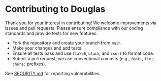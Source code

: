 # Contributing to Douglas

Thank you for your interest in contributing! We welcome improvements via issues and pull requests. Please ensure compliance with our coding standards and provide tests for new features.

- Fork the repository and create your branch from `main`.
- Make your changes and add tests.
- Ensure all tests pass and use `flake8`, `black`, and `isort` to format code.
- Submit a pull request; we use conventional commits (e.g., `feat:`, `fix:`, `chore:` prefixes).

See [SECURITY.md](SECURITY.md) for reporting vulnerabilities.
